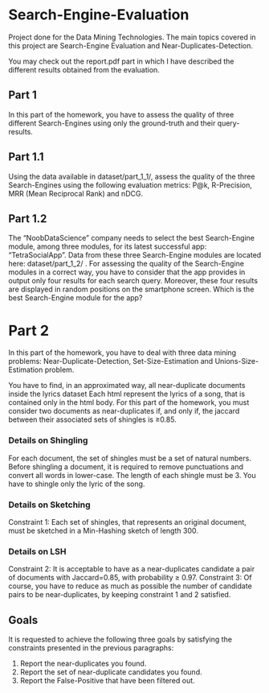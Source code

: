 # Search-Engine-Evaluation
Project done for the Data Mining Technologies. The main topics covered in this project are Search-Engine Evaluation and Near-Duplicates-Detection.

You may check out the report.pdf part in which I have described the different results obtained from the evaluation.

## Part 1
In this part of the homework, you have to assess the quality of three different Search-Engines using only the ground-truth and their query-results.

## Part 1.1
Using the data available in dataset/part_1_1/, assess the quality of the three Search-Engines using the following evaluation metrics: P@k, R-Precision, MRR (Mean Reciprocal Rank) and nDCG.

## Part 1.2
The “NoobDataScience” company needs to select the best Search-Engine module, among three modules, for its latest successful app: “TetraSocialApp”. Data from these three Search-Engine modules are located here: dataset/part_1_2/ .
For assessing the quality of the Search-Engine modules in a correct way, you have to consider that the app provides in output only four results for each search query. Moreover, these four results are displayed in random positions on the smartphone screen.
Which is the best Search-Engine module for the app?

# Part 2
In this part of the homework, you have to deal with three data mining problems: Near-Duplicate-Detection, Set-Size-Estimation and Unions-Size-Estimation problem.
 
You have to find, in an approximated way, all near-duplicate documents inside the lyrics dataset
Each html represent the lyrics of a song, that is contained only in the html body.
For this part of the homework, you must consider two documents as near-duplicates if, and only if, the jaccard between their associated sets of shingles is ≥0.85.

### Details on Shingling
For each document, the set of shingles must be a set of natural numbers.
Before shingling a document, it is required to remove punctuations and convert all words in lower-case. The length of each shingle must be 3.
You have to shingle only the lyric of the song.
### Details on Sketching
Constraint 1: Each set of shingles, that represents an original document, must be sketched in a Min-Hashing sketch of length 300.
### Details on LSH
Constraint 2: It is acceptable to have as a near-duplicates candidate a pair of documents with Jaccard=0.85, with probability ≥ 0.97.
Constraint 3: Of course, you have to reduce as much as possible the number of candidate pairs to be near-duplicates, by keeping constraint 1 and 2 satisfied.

## Goals
It is requested to achieve the following three goals by satisfying the constraints presented in the previous paragraphs:
1. Report the near-duplicates you found.
2. Report the set of near-duplicate candidates you found.
3. Report the False-Positive that have been filtered out.




